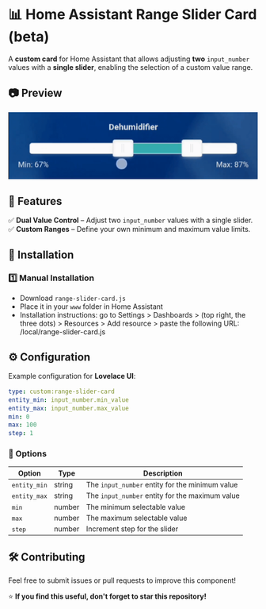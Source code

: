 
# 📊 Home Assistant Range Slider Card  (beta)

A **custom card** for Home Assistant that allows adjusting **two** `input_number` values with a **single slider**, enabling the selection of a custom value range.  

## 📷 Preview  
![all](https://github.com/Gasp96/range-slider-card/blob/main/assets/Screen_Recording_20250206_183226_Home%20Assistant_1.gif) 

## 🚀 Features  
✅ **Dual Value Control** – Adjust two `input_number` values with a single slider.  
✅ **Custom Ranges** – Define your own minimum and maximum value limits.  


## 📌 Installation  

### 1️⃣ Manual Installation  
- Download `range-slider-card.js`  
- Place it in your `www` folder in Home Assistant  
- Installation instructions: go to Settings > Dashboards > (top right, the three dots) > Resources > Add resource > paste the following URL: /local/range-slider-card.js


## ⚙️ Configuration  

Example configuration for **Lovelace UI**:  

```yaml
type: custom:range-slider-card
entity_min: input_number.min_value
entity_max: input_number.max_value
min: 0
max: 100
step: 1

```

### 🔧 Options  

| Option       | Type   | Description |
|-------------|--------|-------------|
| `entity_min` | string | The `input_number` entity for the minimum value |
| `entity_max` | string | The `input_number` entity for the maximum value |
| `min`       | number | The minimum selectable value |
| `max`       | number | The maximum selectable value |
| `step`      | number | Increment step for the slider |


 

## 🛠️ Contributing  
Feel free to submit issues or pull requests to improve this component!  

⭐ **If you find this useful, don't forget to star this repository!**  
